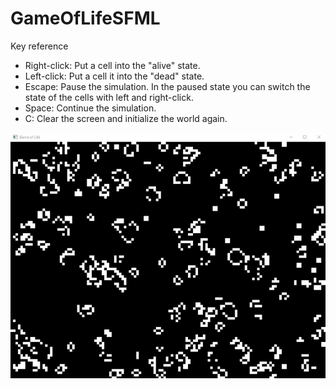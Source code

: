 # GameOfLifeSFML

Key reference
* Right-click: Put a cell into the "alive" state.
* Left-click: Put a cell it into the "dead" state.
* Escape: Pause the simulation. In the paused state you can switch the state of the cells with left and right-click.
* Space: Continue the simulation.
* C: Clear the screen and initialize the world again.

![image](Screenshots/Game.gif)
